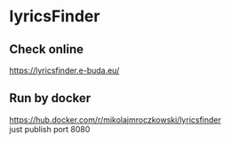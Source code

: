# lyricsFinder

## Check online
https://lyricsfinder.e-buda.eu/
## Run by docker
https://hub.docker.com/r/mikolajmroczkowski/lyricsfinder  
just publish port 8080
